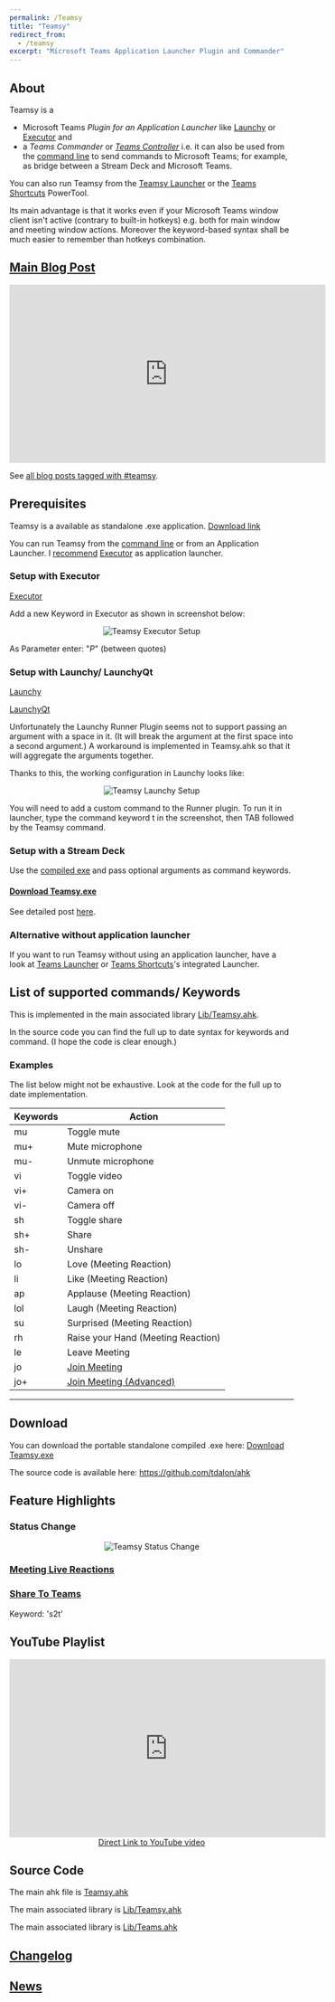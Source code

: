 ```yaml
---
permalink: /Teamsy
title: "Teamsy"
redirect_from:
  - /teamsy
excerpt: "Microsoft Teams Application Launcher Plugin and Commander"
---
```


## About

Teamsy is a
 * Microsoft Teams *Plugin for an Application Launcher* like [Launchy](http://launchy.net/) or [Executor](http://executor.dk/) and
 * a *Teams Commander* or [*Teams Controller*](https://www.msxfaq.de/teams/client/teams_controller.htm) i.e. it can also be used from the [command line](https://tdalon.blogspot.com/2022/03/ahk-command-line.html) to send commands to Microsoft Teams; for example, as bridge between a Stream Deck and Microsoft Teams.

You can also run Teamsy from the [Teamsy Launcher](Teamsy-Launcher) or the [Teams Shortcuts](Teams-Shortcuts) PowerTool.

Its main advantage is that it works even if your Microsoft Teams window client isn't active (contrary to built-in hotkeys) e.g. both for main window and meeting window actions.
Moreover the keyword-based syntax shall be much easier to remember than hotkeys combination.

## [Main Blog Post](https://tdalon.blogspot.com/2020/07/teamsy.html)

<p style="text-align: center;"><iframe width="560" height="315" src="https://www.youtube.com/embed/zLFWKFfLHnU" frameborder="0" allow="accelerometer; autoplay; encrypted-media; gyroscope; picture-in-picture" allowfullscreen></iframe></p>

See [all blog posts tagged with #teamsy](https://tdalon.blogspot.com/search/label/teamsy).

## Prerequisites

Teamsy is a available as standalone .exe application. [Download link](https://github.com/tdalon/ahk/raw/main/PowerTools/Teamsy.exe)

You can run Teamsy from the [command line](https://tdalon.blogspot.com/2022/03/ahk-command-line.html) or from an Application Launcher.
I [recommend](https://tdalon.blogspot.com/2020/08/executor-my-preferred-app-launcher.html) [Executor](http://executor.dk/) as application launcher.

### Setup with Executor

[Executor](http://executor.dk/)

Add a new Keyword in Executor as shown in screenshot below:

<div style="text-align:center"><img src="/ahk/assets/images/Executor_Teamsy_Setup.png" alt="Teamsy Executor Setup"></div>

As Parameter enter: "$P$" (between quotes)


### Setup with Launchy/ LaunchyQt

[Launchy](http://launchy.net/)

[LaunchyQt](https://github.com/samsonwang/LaunchyQt)

Unfortunately the Launchy Runner Plugin seems not to support passing an argument with a space in it. (It will break the argument at the first space into a second argument.)
A workaround is implemented in Teamsy.ahk so that it will aggregate the arguments together.

Thanks to this, the working configuration in Launchy looks like:

<div style="text-align:center"><img src="/ahk/assets/images/Launchy_Teamsy_Setup.png" alt="Teamsy Launchy Setup"></div>

You will need to add a custom command to the Runner plugin.
To run it in launcher, type the command keyword t in the screenshot, then TAB followed by the Teamsy command.

### Setup with a Stream Deck

Use the [compiled exe](https://tdalon.blogspot.com/2022/03/ahk-command-line.html) and pass optional arguments as command keywords.

#### [Download Teamsy.exe](https://github.com/tdalon/ahk/raw/main/PowerTools/Teamsy.exe) ###

See detailed post [here](https://tdalon.blogspot.com/2023/02/teamsy-with-deckboard.html).

### Alternative without application launcher

If you want to run Teamsy without using an application launcher, have a look at [Teams Launcher](Teamsy-Launcher) or [Teams Shortcuts](Teams-Shortcuts)'s integrated Launcher.

## List of supported commands/ Keywords

This is implemented in the main associated library [Lib/Teamsy.ahk](https://github.com/tdalon/ahk/blob/main/Lib/Teamsy.ahk).

In the source code you can find the full up to date syntax for keywords and command. (I hope the code is clear enough.)

### Examples

The list below might not be exhaustive. Look at the code for the full up to date implementation.

Keywords  |  Action
--|--
mu   |  Toggle mute
mu+  |  Mute microphone
mu-   | Unmute microphone  
vi  |  Toggle video
vi+  |  Camera on
vi-  |  Camera off
sh  |  Toggle share
sh+  |  Share
sh-  |  Unshare
lo  |  Love (Meeting Reaction)  
li  |  Like (Meeting Reaction)    
ap  |  Applause (Meeting Reaction)
lol  |  Laugh (Meeting Reaction)
su  |  Surprised (Meeting Reaction)   
rh  |  Raise your Hand (Meeting Reaction)
le  |  Leave Meeting
jo | [Join Meeting](https://tdalon.blogspot.com/2023/02/teams-quick-join-meeting.html)
jo+ | [Join Meeting (Advanced)](https://tdalon.blogspot.com/2023/02/teams-quick-join-meeting.html)

<hr>

## Download ##

You can download the portable standalone compiled .exe here: [Download Teamsy.exe](https://github.com/tdalon/ahk/raw/main/PowerTools/Teamsy.exe)

The source code is available here: https://github.com/tdalon/ahk

## Feature Highlights

### Status Change

<div style="text-align:center"><img src="/ahk/assets/images/Teamsy_StatusChange.gif" alt="Teamsy Status Change"></div>

### [Meeting Live Reactions](Teams-Meeting-Reactions)

### [Share To Teams](https://tdalon.blogspot.com/2023/01/share-to-teams.html)

Keyword: 's2t'

## YouTube Playlist

<div align="center"><iframe width="560" height="315" src="https://www.youtube.com/embed/zLFWKFfLHnU" frameborder="0" allow="accelerometer; autoplay; encrypted-media; gyroscope; picture-in-picture" allowfullscreen></iframe><br><a href="https://www.youtube.com/watch?v=zLFWKFfLHnU">Direct Link to YouTube video</a></div>

## Source Code

The main ahk file is [Teamsy.ahk](https://github.com/tdalon/ahk/blob/main/Teamsy.ahk)

The main associated library is [Lib/Teamsy.ahk](https://github.com/tdalon/ahk/blob/main/Lib/Teamsy.ahk)

The main associated library is [Lib/Teams.ahk](https://github.com/tdalon/ahk/blob/main/Lib/Teams.ahk)

## [Changelog](Teamsy-Changelog)

## [News](https://twitter.com/search?q=%23Teamsy%20%23MicrosoftTeams)
